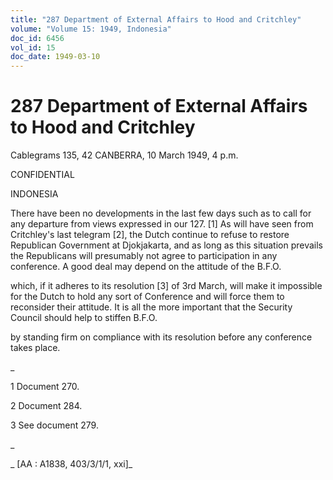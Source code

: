 ```yaml
---
title: "287 Department of External Affairs to Hood and Critchley"
volume: "Volume 15: 1949, Indonesia"
doc_id: 6456
vol_id: 15
doc_date: 1949-03-10
---
```


# 287 Department of External Affairs to Hood and Critchley

Cablegrams 135, 42 CANBERRA, 10 March 1949, 4 p.m.

CONFIDENTIAL

INDONESIA

There have been no developments in the last few days such as to call for any departure from views expressed in our 127. [1] As will have seen from Critchley's last telegram [2], the Dutch continue to refuse to restore Republican Government at Djokjakarta, and as long as this situation prevails the Republicans will presumably not agree to participation in any conference. A good deal may depend on the attitude of the B.F.O.

which, if it adheres to its resolution [3] of 3rd March, will make it impossible for the Dutch to hold any sort of Conference and will force them to reconsider their attitude. It is all the more important that the Security Council should help to stiffen B.F.O.

by standing firm on compliance with its resolution before any conference takes place.

_

1 Document 270.

2 Document 284.

3 See document 279.

_

_ [AA : A1838, 403/3/1/1, xxi]_
